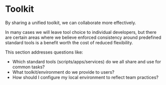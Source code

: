 # Toolkit

By sharing a unified toolkit, we can collaborate more effectively.

In many cases we will leave tool choice to individual developers, but there are certain areas where we believe enforced consistency around predefined standard tools is a benefit worth the cost of reduced flexibility.

This section addresses questions like:

- Which standard tools (scripts/apps/services) do we all share and use for common tasks?
- What toolkit/environment do we provide to users?
- How should I configure my local environment to reflect team practices?
